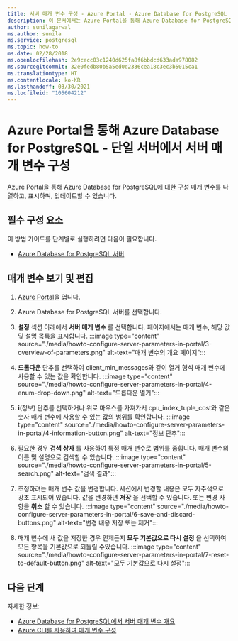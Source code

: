 ```yaml
---
title: 서버 매개 변수 구성 - Azure Portal - Azure Database for PostgreSQL - 단일 서버
description: 이 문서에서는 Azure Portal을 통해 Azure Database for PostgreSQL에서 Postgres 매개 변수를 구성하는 방법을 설명합니다.
author: sunilagarwal
ms.author: sunila
ms.service: postgresql
ms.topic: how-to
ms.date: 02/28/2018
ms.openlocfilehash: 2e9cecc03c1240d625fa8f6bbdcd633ada978082
ms.sourcegitcommit: 32e0fedb80b5a5ed0d2336cea18c3ec3b5015ca1
ms.translationtype: HT
ms.contentlocale: ko-KR
ms.lasthandoff: 03/30/2021
ms.locfileid: "105604212"
---
```

# <a name="configure-server-parameters-in-azure-database-for-postgresql---single-server-via-the-azure-portal"></a>Azure Portal을 통해 Azure Database for PostgreSQL - 단일 서버에서 서버 매개 변수 구성 
Azure Portal을 통해 Azure Database for PostgreSQL에 대한 구성 매개 변수를 나열하고, 표시하며, 업데이트할 수 있습니다.

## <a name="prerequisites"></a>필수 구성 요소
이 방법 가이드를 단계별로 실행하려면 다음이 필요합니다.
- [Azure Database for PostgreSQL 서버](quickstart-create-server-database-portal.md)

## <a name="viewing-and-editing-parameters"></a>매개 변수 보기 및 편집
1. [Azure Portal](https://portal.azure.com)을 엽니다.

2. Azure Database for PostgreSQL 서버를 선택합니다.

3. **설정** 섹션 아래에서 **서버 매개 변수** 를 선택합니다. 페이지에서는 매개 변수, 해당 값 및 설명 목록을 표시합니다.
:::image type="content" source="./media/howto-configure-server-parameters-in-portal/3-overview-of-parameters.png" alt-text="매개 변수의 개요 페이지":::

4. **드롭다운** 단추를 선택하여 client_min_messages와 같이 열거 형식 매개 변수에 사용할 수 있는 값을 확인합니다.
:::image type="content" source="./media/howto-configure-server-parameters-in-portal/4-enum-drop-down.png" alt-text="드롭다운 열거":::

5. **i**(정보) 단추를 선택하거나 위로 마우스를 가져가서 cpu_index_tuple_cost와 같은 숫자 매개 변수에 사용할 수 있는 값의 범위를 확인합니다.
:::image type="content" source="./media/howto-configure-server-parameters-in-portal/4-information-button.png" alt-text="정보 단추":::

6. 필요한 경우 **검색 상자** 를 사용하여 특정 매개 변수로 범위를 좁힙니다. 매개 변수의 이름 및 설명으로 검색할 수 있습니다.
:::image type="content" source="./media/howto-configure-server-parameters-in-portal/5-search.png" alt-text="검색 결과":::

7. 조정하려는 매개 변수 값을 변경합니다. 세션에서 변경할 내용은 모두 자주색으로 강조 표시되어 있습니다. 값을 변경하면 **저장** 을 선택할 수 있습니다. 또는 변경 사항을 **취소** 할 수 있습니다.
:::image type="content" source="./media/howto-configure-server-parameters-in-portal/6-save-and-discard-buttons.png" alt-text="변경 내용 저장 또는 제거":::

8. 매개 변수에 새 값을 저장한 경우 언제든지 **모두 기본값으로 다시 설정** 을 선택하여 모든 항목을 기본값으로 되돌릴 수있습니다.
:::image type="content" source="./media/howto-configure-server-parameters-in-portal/7-reset-to-default-button.png" alt-text="모두 기본값으로 다시 설정":::

## <a name="next-steps"></a>다음 단계
자세한 정보:
- [Azure Database for PostgreSQL에서 서버 매개 변수 개요](concepts-servers.md)
- [Azure CLI를 사용하여 매개 변수 구성](howto-configure-server-parameters-using-cli.md)
